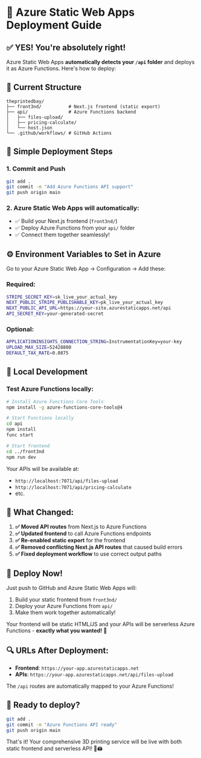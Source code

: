 # 🚀 Azure Static Web Apps Deployment Guide

## ✅ **YES! You're absolutely right!**

Azure Static Web Apps **automatically detects your `/api` folder** and deploys it as Azure Functions. Here's how to deploy:

## 📁 **Current Structure** 
```
theprintedbay/
├── front3nd/          # Next.js frontend (static export)
├── api/               # Azure Functions backend
│   ├── files-upload/
│   ├── pricing-calculate/
│   └── host.json
└── .github/workflows/ # GitHub Actions
```

## 🎯 **Simple Deployment Steps**

### 1. **Commit and Push**
```bash
git add .
git commit -m "Add Azure Functions API support"
git push origin main
```

### 2. **Azure Static Web Apps will automatically:**
- ✅ Build your Next.js frontend (`front3nd/`) 
- ✅ Deploy Azure Functions from your `api/` folder
- ✅ Connect them together seamlessly!

## ⚙️ **Environment Variables to Set in Azure**

Go to your Azure Static Web App → Configuration → Add these:

### Required:
```bash
STRIPE_SECRET_KEY=sk_live_your_actual_key
NEXT_PUBLIC_STRIPE_PUBLISHABLE_KEY=pk_live_your_actual_key
NEXT_PUBLIC_API_URL=https://your-site.azurestaticapps.net/api
API_SECRET_KEY=your-generated-secret
```

### Optional:
```bash
APPLICATIONINSIGHTS_CONNECTION_STRING=InstrumentationKey=your-key
UPLOAD_MAX_SIZE=52428800
DEFAULT_TAX_RATE=0.0875
```

## 🔧 **Local Development**

### Test Azure Functions locally:
```bash
# Install Azure Functions Core Tools
npm install -g azure-functions-core-tools@4

# Start Functions locally
cd api
npm install
func start

# Start frontend
cd ../front3nd
npm run dev
```

Your APIs will be available at:
- `http://localhost:7071/api/files-upload`
- `http://localhost:7071/api/pricing-calculate`
- etc.

## 📝 **What Changed:**

1. **✅ Moved API routes** from Next.js to Azure Functions
2. **✅ Updated frontend** to call Azure Functions endpoints  
3. **✅ Re-enabled static export** for the frontend
4. **✅ Removed conflicting Next.js API routes** that caused build errors
5. **✅ Fixed deployment workflow** to use correct output paths

## 🎉 **Deploy Now!**

Just push to GitHub and Azure Static Web Apps will:
1. Build your static frontend from `front3nd/`
2. Deploy your Azure Functions from `api/`
3. Make them work together automatically!

Your frontend will be static HTML/JS and your APIs will be serverless Azure Functions - **exactly what you wanted!** 🎯

## 🔍 **URLs After Deployment:**

- **Frontend**: `https://your-app.azurestaticapps.net`
- **APIs**: `https://your-app.azurestaticapps.net/api/files-upload`

The `/api` routes are automatically mapped to your Azure Functions!

## 🚀 **Ready to deploy?**

```bash
git add .
git commit -m "Azure Functions API ready"
git push origin main
```

That's it! Your comprehensive 3D printing service will be live with both static frontend and serverless API! 🎨🖨️
